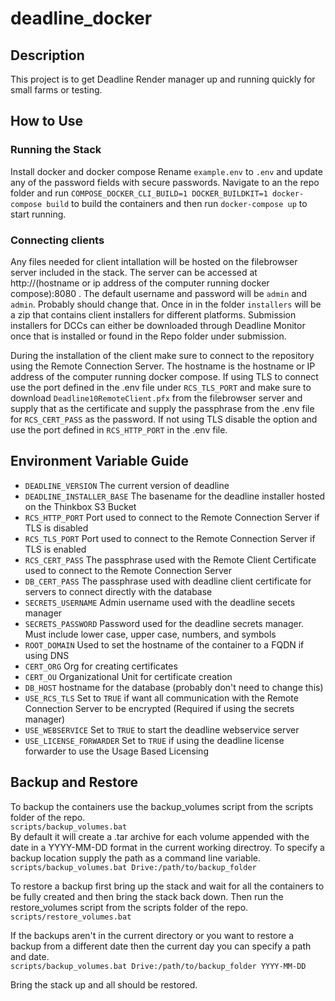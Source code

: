 # deadline_docker

## Description

This project is to get Deadline Render manager up and running quickly for small farms or testing.

## How to Use

### Running the Stack

Install docker and docker compose
Rename `example.env` to `.env` and update any of the password fields with secure passwords.
Navigate to an  the repo folder and run `COMPOSE_DOCKER_CLI_BUILD=1 DOCKER_BUILDKIT=1 docker-compose build` to build the containers and then run `docker-compose up` to start running.

### Connecting clients

Any files needed for client intallation will be hosted on the filebrowser server included in the stack. The server can be accessed at http://(hostname or ip address of the computer running docker compose):8080 . The default username and password will be `admin` and `admin`. Probably should change that. Once in in the folder `installers` will be a zip that contains client installers for different platforms. Submission installers for DCCs can either be downloaded through Deadline Monitor once that is installed or found in the Repo folder under submission.

During the installation of the client make sure to connect to the repository using the Remote Connection Server. The hostname is the hostname or IP address of the computer running docker compose. If using TLS to connect use the port defined in the .env file under `RCS_TLS_PORT` and make sure to download `Deadline10RemoteClient.pfx` from the filebrowser server and supply that as the certificate and supply the passphrase from the .env file for `RCS_CERT_PASS` as the password. If not using TLS disable the option and use the port defined in `RCS_HTTP_PORT` in the .env file.

## Environment Variable Guide

* `DEADLINE_VERSION` The current version of deadline
* `DEADLINE_INSTALLER_BASE` The basename for the deadline installer hosted on the Thinkbox S3 Bucket
* `RCS_HTTP_PORT` Port used to connect to the Remote Connection Server if TLS is disabled
* `RCS_TLS_PORT` Port used to connect to the Remote Connection Server if TLS is enabled 
* `RCS_CERT_PASS` The passphrase used with the Remote Client Certificate used to connect to the Remote Connection Server
* `DB_CERT_PASS` The passphrase used with deadline client certificate for servers to connect directly with the database
* `SECRETS_USERNAME` Admin username used with the deadline secets manager
* `SECRETS_PASSWORD` Password used for the deadline secrets manager. Must include lower case, upper case, numbers, and symbols
* `ROOT_DOMAIN` Used to set the hostname of the container to a FQDN if using DNS
* `CERT_ORG` Org for creating certificates
* `CERT_OU` Organizational Unit for certificate creation
* `DB_HOST` hostname for the database (probably don't need to change this)
* `USE_RCS_TLS` Set to `TRUE` if want all communication with the Remote Connection Server to be encrypted (Required if using the secrets manager)
* `USE_WEBSERVICE` Set to `TRUE` to start the deadline webservice server
* `USE_LICENSE_FORWARDER` Set to `TRUE` if using the deadline license forwarder to use the Usage Based Licensing

## Backup and Restore

To backup the containers use the backup_volumes script from the scripts folder of the repo.  
`scripts/backup_volumes.bat`  
By default it will create a .tar archive for each volume appended with the date in a YYYY-MM-DD format in the current working directroy. To specify a backup location supply the path as a command line variable.  
`scripts/backup_volumes.bat Drive:/path/to/backup_folder`  

To restore a backup first bring up the stack and wait for all the containers to be fully created and then bring the stack back down. Then run the restore_volumes script from the scripts folder of the repo.  
`scripts/restore_volumes.bat`  

If the backups aren't in the current directory or you want to restore a backup from a different date then the current day you can specify a path and date.  
`scripts/backup_volumes.bat Drive:/path/to/backup_folder YYYY-MM-DD` 

Bring the stack up and all should be restored.
